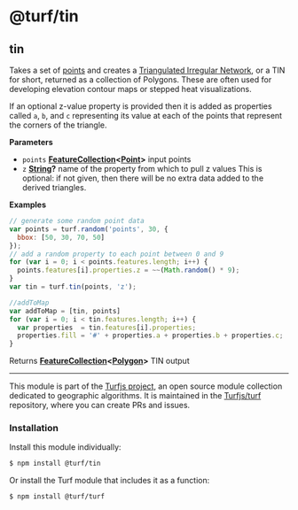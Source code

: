 # @turf/tin

<!-- Generated by documentation.js. Update this documentation by updating the source code. -->

## tin

Takes a set of [points](http://geojson.org/geojson-spec.html#point) and creates a
[Triangulated Irregular Network](http://en.wikipedia.org/wiki/Triangulated_irregular_network),
or a TIN for short, returned as a collection of Polygons. These are often used
for developing elevation contour maps or stepped heat visualizations.

If an optional z-value property is provided then it is added as properties called `a`, `b`,
and `c` representing its value at each of the points that represent the corners of the
triangle.

**Parameters**

-   `points` **[FeatureCollection](http://geojson.org/geojson-spec.html#feature-collection-objects)&lt;[Point](http://geojson.org/geojson-spec.html#point)>** input points
-   `z` **[String](https://developer.mozilla.org/en-US/docs/Web/JavaScript/Reference/Global_Objects/String)?** name of the property from which to pull z values
    This is optional: if not given, then there will be no extra data added to the derived triangles.

**Examples**

```javascript
// generate some random point data
var points = turf.random('points', 30, {
  bbox: [50, 30, 70, 50]
});
// add a random property to each point between 0 and 9
for (var i = 0; i < points.features.length; i++) {
  points.features[i].properties.z = ~~(Math.random() * 9);
}
var tin = turf.tin(points, 'z');

//addToMap
var addToMap = [tin, points]
for (var i = 0; i < tin.features.length; i++) {
  var properties  = tin.features[i].properties;
  properties.fill = '#' + properties.a + properties.b + properties.c;
}
```

Returns **[FeatureCollection](http://geojson.org/geojson-spec.html#feature-collection-objects)&lt;[Polygon](http://geojson.org/geojson-spec.html#polygon)>** TIN output

<!-- This file is automatically generated. Please don't edit it directly:
if you find an error, edit the source file (likely index.js), and re-run
./scripts/generate-readmes in the turf project. -->

---

This module is part of the [Turfjs project](http://turfjs.org/), an open source
module collection dedicated to geographic algorithms. It is maintained in the
[Turfjs/turf](https://github.com/Turfjs/turf) repository, where you can create
PRs and issues.

### Installation

Install this module individually:

```sh
$ npm install @turf/tin
```

Or install the Turf module that includes it as a function:

```sh
$ npm install @turf/turf
```
